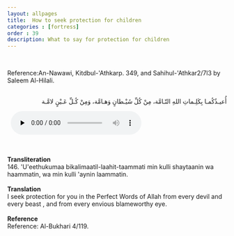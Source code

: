 ```yaml
---
layout: allpages
title:  How to seek protection for children
categories : [fortress]
order : 39
description: What to say for protection for children
---
```

&nbsp;
<div class="extra">Reference:An-Nawawi, Kitdbul-'Athkarp. 349, and Sahihul-'Athkar2/7l3 by Saleem Al-Hilali.</div>
&nbsp;
<div class="arabictext" dir="RTL">

أُعيـذُكُمـا بِكَلِـماتِ اللهِ التّـامَّة، مِنْ كُلِّ شَيْـطانٍ وَهـامَّة، وَمِنْ كُـلِّ عَـيْنٍ لامَّـة

</div>
&nbsp;


<audio controls  preload="none">
  <source src="{{ site.baseurl }}/audio/fortress/146.mp3" type="audio/mpeg">
Your browser does not support the audio element.
</audio>


&nbsp;
<div class="duaextra" tabindex="0">
<div><strong>Transliteration</strong></div>
<div class="extra">146. 'U'eethukumaa bikalimaatil-laahit-taammati min kulli shaytaanin wa haammatin, wa min kulli 'aynin laammatin.</div>
</div>
&nbsp;
<div class="duaextra" tabindex="0">
<div><strong>Translation</strong></div>
<div class="extra">I seek protection for you in the Perfect Words of Allah from every devil and every beast , and from every envious blameworthy eye.</div>
</div>
&nbsp;
<div class="duaextra" tabindex="0">
<div><strong>Reference</strong></div>
<div class="extra">Reference: Al-Bukhari 4/119.</div>
</div>